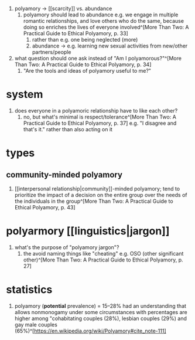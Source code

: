 1. polyamory → [[scarcity]] vs. abundance
	1. polyamory should lead to abundance e.g. we engage in multiple romantic relationships, and love others who do the same, because doing so enriches the lives of everyone involved^[More Than Two: A Practical Guide to Ethical Polyamory, p. 33]
		1. rather than e.g. one being neglected (more)
		2. abundance → e.g. learning new sexual activities from new/other partners/people
2. what question should one ask instead of "Am I polyamorous?"^[More Than Two: A Practical Guide to Ethical Polyamory, p. 34]
	1. "Are the tools and ideas of polyamory useful to me?"
# system
1. does everyone in a polyamoric relationship have to like each other?
	1. no, but what's minimal is respect/tolerance^[More Than Two: A Practical Guide to Ethical Polyamory, p. 37] e.g. "I disagree and that's it." rather than also acting on it

# types
## community-minded polyamory
1. [[interpersonal relationship|community]]-minded polyamory; tend to prioritize the impact of a decision on the entire group over the needs of the individuals in the group^[More Than Two: A Practical Guide to Ethical Polyamory, p. 43]

# polyarmory [[linguistics|jargon]]
1. what's the purpose of "polyamory jargon"?
	1. the avoid naming things like "cheating" e.g. OSO (other significant other)^[More Than Two: A Practical Guide to Ethical Polyamory, p. 27]
# statistics
1. polyamory (**potential** prevalence) = 15–28% had an understanding that allows nonmonogamy under some circumstances with percentages are higher among "cohabitating couples (28%), lesbian couples (29%) and gay male couples (65%)^[https://en.wikipedia.org/wiki/Polyamory#cite_note-111]